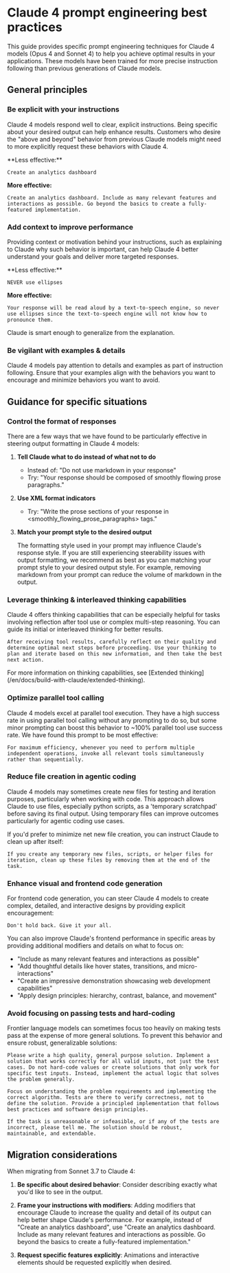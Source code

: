 # Claude 4 prompt engineering best practices

This guide provides specific prompt engineering techniques for Claude 4 models (Opus 4 and Sonnet 4) to help you achieve optimal results in your applications. These models have been trained for more precise instruction following than previous generations of Claude models.

## General principles

### Be explicit with your instructions

Claude 4 models respond well to clear, explicit instructions. Being specific about your desired output can help enhance results. Customers who desire the "above and beyond" behavior from previous Claude models might need to more explicitly request these behaviors with Claude 4.

<Accordion title="Example: Creating an analytics dashboard">
  **Less effective:**

  ```text
  Create an analytics dashboard
  ```

  **More effective:**

  ```text
  Create an analytics dashboard. Include as many relevant features and interactions as possible. Go beyond the basics to create a fully-featured implementation.
  ```
</Accordion>

### Add context to improve performance

Providing context or motivation behind your instructions, such as explaining to Claude why such behavior is important, can help Claude 4 better understand your goals and deliver more targeted responses.

<Accordion title="Example: Formatting preferences">
  **Less effective:**

  ```text
  NEVER use ellipses
  ```

  **More effective:**

  ```text
  Your response will be read aloud by a text-to-speech engine, so never use ellipses since the text-to-speech engine will not know how to pronounce them.
  ```
</Accordion>

Claude is smart enough to generalize from the explanation.

### Be vigilant with examples & details

Claude 4 models pay attention to details and examples as part of instruction following. Ensure that your examples align with the behaviors you want to encourage and minimize behaviors you want to avoid.

## Guidance for specific situations

### Control the format of responses

There are a few ways that we have found to be particularly effective in steering output formatting in Claude 4 models:

1. **Tell Claude what to do instead of what not to do**

   * Instead of: "Do not use markdown in your response"
   * Try: "Your response should be composed of smoothly flowing prose paragraphs."

2. **Use XML format indicators**

   * Try: "Write the prose sections of your response in \<smoothly\_flowing\_prose\_paragraphs> tags."

3. **Match your prompt style to the desired output**

   The formatting style used in your prompt may influence Claude's response style. If you are still experiencing steerability issues with output formatting, we recommend as best as you can matching your prompt style to your desired output style. For example, removing markdown from your prompt can reduce the volume of markdown in the output.

### Leverage thinking & interleaved thinking capabilities

Claude 4 offers thinking capabilities that can be especially helpful for tasks involving reflection after tool use or complex multi-step reasoning. You can guide its initial or interleaved thinking for better results.

```text Example prompt
After receiving tool results, carefully reflect on their quality and determine optimal next steps before proceeding. Use your thinking to plan and iterate based on this new information, and then take the best next action.
```

<Info>
  For more information on thinking capabilities, see [Extended thinking](/en/docs/build-with-claude/extended-thinking).
</Info>

### Optimize parallel tool calling

Claude 4 models excel at parallel tool execution. They have a high success rate in using parallel tool calling without any prompting to do so, but some minor prompting can boost this behavior to \~100% parallel tool use success rate. We have found this prompt to be most effective:

```text Sample prompt for agents
For maximum efficiency, whenever you need to perform multiple independent operations, invoke all relevant tools simultaneously rather than sequentially.
```

### Reduce file creation in agentic coding

Claude 4 models may sometimes create new files for testing and iteration purposes, particularly when working with code. This approach allows Claude to use files, especially python scripts, as a 'temporary scratchpad' before saving its final output. Using temporary files can improve outcomes particularly for agentic coding use cases.

If you'd prefer to minimize net new file creation, you can instruct Claude to clean up after itself:

```text Sample prompt
If you create any temporary new files, scripts, or helper files for iteration, clean up these files by removing them at the end of the task.
```

### Enhance visual and frontend code generation

For frontend code generation, you can steer Claude 4 models to create complex, detailed, and interactive designs by providing explicit encouragement:

```text Sample prompt
Don't hold back. Give it your all.
```

You can also improve Claude's frontend performance in specific areas by providing additional modifiers and details on what to focus on:

* "Include as many relevant features and interactions as possible"
* "Add thoughtful details like hover states, transitions, and micro-interactions"
* "Create an impressive demonstration showcasing web development capabilities"
* "Apply design principles: hierarchy, contrast, balance, and movement"

### Avoid focusing on passing tests and hard-coding

Frontier language models can sometimes focus too heavily on making tests pass at the expense of more general solutions. To prevent this behavior and ensure robust, generalizable solutions:

```text Sample prompt
Please write a high quality, general purpose solution. Implement a solution that works correctly for all valid inputs, not just the test cases. Do not hard-code values or create solutions that only work for specific test inputs. Instead, implement the actual logic that solves the problem generally.

Focus on understanding the problem requirements and implementing the correct algorithm. Tests are there to verify correctness, not to define the solution. Provide a principled implementation that follows best practices and software design principles.

If the task is unreasonable or infeasible, or if any of the tests are incorrect, please tell me. The solution should be robust, maintainable, and extendable.
```

## Migration considerations

When migrating from Sonnet 3.7 to Claude 4:

1. **Be specific about desired behavior**: Consider describing exactly what you'd like to see in the output.

2. **Frame your instructions with modifiers**: Adding modifiers that encourage Claude to increase the quality and detail of its output can help better shape Claude's performance. For example, instead of "Create an analytics dashboard", use "Create an analytics dashboard. Include as many relevant features and interactions as possible. Go beyond the basics to create a fully-featured implementation."

3. **Request specific features explicitly**: Animations and interactive elements should be requested explicitly when desired.